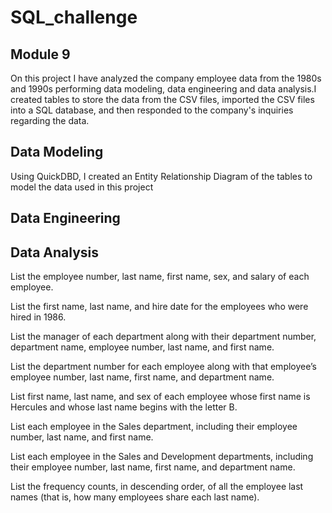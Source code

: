 # SQL_challenge

## Module 9

On this project I have analyzed the company employee data from the 1980s and 1990s performing data modeling, data engineering and data analysis.I created tables to store the data from the CSV files, imported the CSV files into a SQL database, and then responded to the company's inquiries regarding the data.


## Data Modeling

Using QuickDBD, I created an Entity Relationship Diagram of the tables to model the data used in this project



## Data Engineering



## Data Analysis

List the employee number, last name, first name, sex, and salary of each employee.

List the first name, last name, and hire date for the employees who were hired in 1986.

List the manager of each department along with their department number, department name, employee number, last name, and first name.

List the department number for each employee along with that employee’s employee number, last name, first name, and department name.

List first name, last name, and sex of each employee whose first name is Hercules and whose last name begins with the letter B.

List each employee in the Sales department, including their employee number, last name, and first name.

List each employee in the Sales and Development departments, including their employee number, last name, first name, and department name.

List the frequency counts, in descending order, of all the employee last names (that is, how many employees share each last name).
